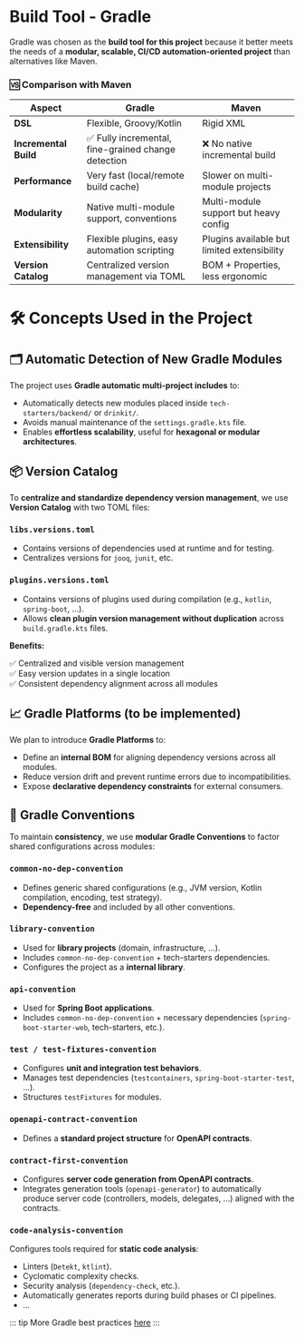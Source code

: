 # Build Tool - Gradle

Gradle was chosen as the **build tool for this project** because it better meets the needs of a **modular, scalable, CI/CD automation-oriented project** than alternatives like Maven.

### 🆚 Comparison with Maven

| Aspect | **Gradle** | **Maven** |
|-------|-------------|------------|
| **DSL** | Flexible, Groovy/Kotlin | Rigid XML |
| **Incremental Build** | ✅ Fully incremental, fine-grained change detection | ❌ No native incremental build |
| **Performance** | Very fast (local/remote build cache) | Slower on multi-module projects |
| **Modularity** | Native multi-module support, conventions | Multi-module support but heavy config |
| **Extensibility** | Flexible plugins, easy automation scripting | Plugins available but limited extensibility |
| **Version Catalog** | Centralized version management via TOML | BOM + Properties, less ergonomic |

# 🛠️ Concepts Used in the Project

## 🗂️ Automatic Detection of New Gradle Modules

The project uses **Gradle automatic multi-project includes** to:

- Automatically detects new modules placed inside `tech-starters/backend/` or `drinkit/`.
- Avoids manual maintenance of the `settings.gradle.kts` file.
- Enables **effortless scalability**, useful for **hexagonal or modular architectures**.

## 📦 Version Catalog

To **centralize and standardize dependency version management**, we use **Version Catalog** with two TOML files:

### `libs.versions.toml`

- Contains versions of dependencies used at runtime and for testing.
- Centralizes versions for `jooq`, `junit`, etc.

### `plugins.versions.toml`

- Contains versions of plugins used during compilation (e.g., `kotlin`, `spring-boot`, ...).
- Allows **clean plugin version management without duplication** across `build.gradle.kts` files.

**Benefits:**

✅ Centralized and visible version management  
✅ Easy version updates in a single location  
✅ Consistent dependency alignment across all modules

## 📈 Gradle Platforms (to be implemented)

We plan to introduce **Gradle Platforms** to:

- Define an **internal BOM** for aligning dependency versions across all modules.
- Reduce version drift and prevent runtime errors due to incompatibilities.
- Expose **declarative dependency constraints** for external consumers.

## 🧩 Gradle Conventions

To maintain **consistency**, we use **modular Gradle Conventions** to factor shared configurations across modules:

### `common-no-dep-convention`

- Defines generic shared configurations (e.g., JVM version, Kotlin compilation, encoding, test strategy).
- **Dependency-free** and included by all other conventions.

### `library-convention`

- Used for **library projects** (domain, infrastructure, ...).
- Includes `common-no-dep-convention` + tech-starters dependencies.
- Configures the project as a **internal library**.

### `api-convention`

- Used for **Spring Boot applications**.
- Includes `common-no-dep-convention` + necessary dependencies (`spring-boot-starter-web`, tech-starters, etc.).

### `test / test-fixtures-convention`

- Configures **unit and integration test behaviors**.
- Manages test dependencies (`testcontainers`, `spring-boot-starter-test`, ...).
- Structures `testFixtures` for modules.

### `openapi-contract-convention`

- Defines a **standard project structure** for **OpenAPI contracts**.

### `contract-first-convention`

- Configures **server code generation from OpenAPI contracts**.
- Integrates generation tools (`openapi-generator`) to automatically produce server code (controllers, models, delegates, ...) aligned with the contracts.

### `code-analysis-convention`

Configures tools required for **static code analysis**:

- Linters (`Detekt`, `ktlint`).
- Cyclomatic complexity checks.
- Security analysis (`dependency-check`, etc.).
- Automatically generates reports during build phases or CI pipelines.
- ...

::: tip
More Gradle best practices [here](https://docs.gradle.org/9.0.0/userguide/best_practices_general.html)
:::